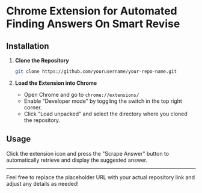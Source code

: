 

# Chrome Extension for Automated Finding Answers On Smart Revise 

## Installation

1. **Clone the Repository**

   ```bash
   git clone https://github.com/yourusername/your-repo-name.git
   ```

2. **Load the Extension into Chrome**

   - Open Chrome and go to `chrome://extensions/`
   - Enable "Developer mode" by toggling the switch in the top right corner.
   - Click "Load unpacked" and select the directory where you cloned the repository.

## Usage

Click the extension icon and press the "Scrape Answer" button to automatically retrieve and display the suggested answer.

---

Feel free to replace the placeholder URL with your actual repository link and adjust any details as needed!
